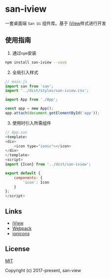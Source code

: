 # san-iview 
一套桌面端 `San Ui` 组件库。基于 [iView](https://github.com/iview/iview)样式进行开发

## 使用指南
1. 通过`npm`安装
```bash
npm install san-iview --save
```
2. 全局引入样式
```javascript
// main.js
import san from 'san';
import '../dist/styles/san-iview.css';

import App from './App';

const app = new App();
app.attach(document.getElementById('app'));
```
3. 使用时引入所需组件
```javascript
// App.san
<template>
<div>
    <icon type="ionic"></icon>
</div>
</template>
<script>
import {Icon} from '../dist/san-iview';

export default {
    components: {
        'icon': Icon
    }
};
</script>
```

## Links
- [iView](https://github.com/iview/iview)
- [Webpack](https://github.com/webpack/webpack)
- [ionicons](https://github.com/driftyco/ionicons)

## License
[MIT](http://opensource.org/licenses/MIT)

Copyright (c) 2017-present, san-view
